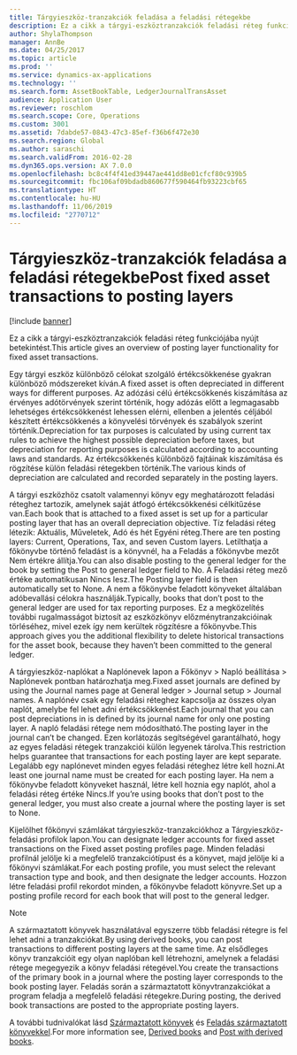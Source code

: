 ```yaml
---
title: Tárgyieszköz-tranzakciók feladása a feladási rétegekbe
description: Ez a cikk a tárgyi-eszköztranzakciók feladási réteg funkciójába nyújt betekintést.
author: ShylaThompson
manager: AnnBe
ms.date: 04/25/2017
ms.topic: article
ms.prod: ''
ms.service: dynamics-ax-applications
ms.technology: ''
ms.search.form: AssetBookTable, LedgerJournalTransAsset
audience: Application User
ms.reviewer: roschlom
ms.search.scope: Core, Operations
ms.custom: 3001
ms.assetid: 7dabde57-0843-47c3-85ef-f36b6f472e30
ms.search.region: Global
ms.author: saraschi
ms.search.validFrom: 2016-02-28
ms.dyn365.ops.version: AX 7.0.0
ms.openlocfilehash: bc8c4f4f41ed39447ae441dd8e01cfcf80c939b5
ms.sourcegitcommit: fbc106af09bdadb860677f590464fb93223cbf65
ms.translationtype: HT
ms.contentlocale: hu-HU
ms.lasthandoff: 11/06/2019
ms.locfileid: "2770712"
---
```

# <a name="post-fixed-asset-transactions-to-posting-layers"></a><span data-ttu-id="9ac8b-103">Tárgyieszköz-tranzakciók feladása a feladási rétegekbe</span><span class="sxs-lookup"><span data-stu-id="9ac8b-103">Post fixed asset transactions to posting layers</span></span>

[!include [banner](../includes/banner.md)]

<span data-ttu-id="9ac8b-104">Ez a cikk a tárgyi-eszköztranzakciók feladási réteg funkciójába nyújt betekintést.</span><span class="sxs-lookup"><span data-stu-id="9ac8b-104">This article gives an overview of posting layer functionality for fixed asset transactions.</span></span>

<span data-ttu-id="9ac8b-105">Egy tárgyi eszköz különböző célokat szolgáló értékcsökkenése gyakran különböző módszereket kíván.</span><span class="sxs-lookup"><span data-stu-id="9ac8b-105">A fixed asset is often depreciated in different ways for different purposes.</span></span> <span data-ttu-id="9ac8b-106">Az adózási célú értékcsökkenés kiszámítása az érvényes adótörvények szerint történik, hogy adózás előtt a legmagasabb lehetséges értékcsökkenést lehessen elérni, ellenben a jelentés céljából készített értékcsökkenés a könyvelési törvények és szabályok szerint történik.</span><span class="sxs-lookup"><span data-stu-id="9ac8b-106">Depreciation for tax purposes is calculated by using current tax rules to achieve the highest possible depreciation before taxes, but depreciation for reporting purposes is calculated according to accounting laws and standards.</span></span> <span data-ttu-id="9ac8b-107">Az értékcsökkenés különböző fajtáinak kiszámítása és rögzítése külön feladási rétegekben történik.</span><span class="sxs-lookup"><span data-stu-id="9ac8b-107">The various kinds of depreciation are calculated and recorded separately in the posting layers.</span></span>

<span data-ttu-id="9ac8b-108">A tárgyi eszközhöz csatolt valamennyi könyv egy meghatározott feladási réteghez tartozik, amelynek saját átfogó értékcsökkenési célkitűzése van.</span><span class="sxs-lookup"><span data-stu-id="9ac8b-108">Each book that is attached to a fixed asset is set up for a particular posting layer that has an overall depreciation objective.</span></span> <span data-ttu-id="9ac8b-109">Tíz feladási réteg létezik: Aktuális, Műveletek, Adó és hét Egyéni réteg.</span><span class="sxs-lookup"><span data-stu-id="9ac8b-109">There are ten posting layers: Current, Operations, Tax, and seven Custom layers.</span></span> <span data-ttu-id="9ac8b-110">Letilthatja a főkönyvbe történő feladást is a könyvnél, ha a Feladás a főkönyvbe mezőt Nem értékre állítja.</span><span class="sxs-lookup"><span data-stu-id="9ac8b-110">You can also disable posting to the general ledger for the book by setting the Post to general ledger field to No.</span></span> <span data-ttu-id="9ac8b-111">A Feladási réteg mező értéke automatikusan Nincs lesz.</span><span class="sxs-lookup"><span data-stu-id="9ac8b-111">The Posting layer field is then automatically set to None.</span></span> <span data-ttu-id="9ac8b-112">A nem a főkönyvbe feladott könyveket általában adóbevallási célokra használják.</span><span class="sxs-lookup"><span data-stu-id="9ac8b-112">Typically, books that don’t post to the general ledger are used for tax reporting purposes.</span></span> <span data-ttu-id="9ac8b-113">Ez a megközelítés további rugalmasságot biztosít az eszközkönyv előzménytranzakcióinak törléséhez, mivel ezek így nem kerültek rögzítésre a főkönyvbe.</span><span class="sxs-lookup"><span data-stu-id="9ac8b-113">This approach gives you the additional flexibility to delete historical transactions for the asset book, because they haven’t been committed to the general ledger.</span></span>

<span data-ttu-id="9ac8b-114">A tárgyieszköz-naplókat a Naplónevek lapon a Főkönyv > Napló beállítása > Naplónevek pontban határozhatja meg.</span><span class="sxs-lookup"><span data-stu-id="9ac8b-114">Fixed asset journals are defined by using the Journal names page at General ledger > Journal setup > Journal names.</span></span> <span data-ttu-id="9ac8b-115">A naplónév csak egy feladási réteghez kapcsolja az összes olyan naplót, amelybe fel lehet adni értékcsökkenést.</span><span class="sxs-lookup"><span data-stu-id="9ac8b-115">Each journal that you can post depreciations in is defined by its journal name for only one posting layer.</span></span> <span data-ttu-id="9ac8b-116">A napló feladási rétege nem módosítható.</span><span class="sxs-lookup"><span data-stu-id="9ac8b-116">The posting layer in the journal can’t be changed.</span></span> <span data-ttu-id="9ac8b-117">Ezen korlátozás segítségével garantálható, hogy az egyes feladási rétegek tranzakciói külön legyenek tárolva.</span><span class="sxs-lookup"><span data-stu-id="9ac8b-117">This restriction helps guarantee that transactions for each posting layer are kept separate.</span></span> <span data-ttu-id="9ac8b-118">Legalább egy naplónevet minden egyes feladási réteghez létre kell hozni.</span><span class="sxs-lookup"><span data-stu-id="9ac8b-118">At least one journal name must be created for each posting layer.</span></span> <span data-ttu-id="9ac8b-119">Ha nem a főkönyvbe feladott könyveket használ, létre kell hoznia egy naplót, ahol a feladási réteg értéke Nincs.</span><span class="sxs-lookup"><span data-stu-id="9ac8b-119">If you’re using books that don’t post to the general ledger, you must also create a journal where the posting layer is set to None.</span></span>

<span data-ttu-id="9ac8b-120">Kijelölhet főkönyvi számlákat tárgyieszköz-tranzakciókhoz a Tárgyieszköz-feladási profilok lapon.</span><span class="sxs-lookup"><span data-stu-id="9ac8b-120">You can designate ledger accounts for fixed asset transactions on the Fixed asset posting profiles page.</span></span> <span data-ttu-id="9ac8b-121">Minden feladási profilnál jelölje ki a megfelelő tranzakciótípust és a könyvet, majd jelölje ki a főkönyvi számlákat.</span><span class="sxs-lookup"><span data-stu-id="9ac8b-121">For each posting profile, you must select the relevant transaction type and book, and then designate the ledger accounts.</span></span> <span data-ttu-id="9ac8b-122">Hozzon létre feladási profil rekordot minden, a főkönyvbe feladott könyvre.</span><span class="sxs-lookup"><span data-stu-id="9ac8b-122">Set up a posting profile record for each book that will post to the general ledger.</span></span>

> [!NOTE] 
> <span data-ttu-id="9ac8b-123">A származtatott könyvek használatával egyszerre több feladási rétegre is fel lehet adni a tranzakciókat.</span><span class="sxs-lookup"><span data-stu-id="9ac8b-123">By using derived books, you can post transactions to different posting layers at the same time.</span></span> <span data-ttu-id="9ac8b-124">Az elsődleges könyv tranzakcióit egy olyan naplóban kell létrehozni, amelynek a feladási rétege megegyezik a könyv feladási rétegével.</span><span class="sxs-lookup"><span data-stu-id="9ac8b-124">You create the transactions of the primary book in a journal where the posting layer corresponds to the book posting layer.</span></span> <span data-ttu-id="9ac8b-125">Feladás során a származtatott könyvtranzakciókat a program feladja a megfelelő feladási rétegekre.</span><span class="sxs-lookup"><span data-stu-id="9ac8b-125">During posting, the derived book transactions are posted to the appropriate posting layers.</span></span>

<span data-ttu-id="9ac8b-126">A további tudnivalókat lásd [Származtatott könyvek](derived-books.md) és [Feladás származtatott könyvekkel](post-derived-value-models.md).</span><span class="sxs-lookup"><span data-stu-id="9ac8b-126">For more information see, [Derived books](derived-books.md) and [Post with derived books](post-derived-value-models.md).</span></span>



